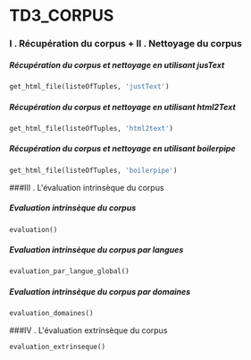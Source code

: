 # TD3_CORPUS

### I . Récupération du corpus + II . Nettoyage du corpus
##### Récupération du corpus et nettoyage en utilisant jusText
```python
get_html_file(listeOfTuples, 'justText')
```
##### Récupération du corpus et nettoyage en utilisant html2Text
```python
get_html_file(listeOfTuples, 'html2text')
```
##### Récupération du corpus et nettoyage en utilisant boilerpipe
```python
get_html_file(listeOfTuples, 'boilerpipe')
```

###III . L'évaluation intrinsèque du corpus
##### Evaluation intrinsèque du corpus
```python
evaluation()
```
##### Evaluation intrinsèque du corpus par langues
```python
evaluation_par_langue_global()
```
##### Evaluation intrinsèque du corpus par domaines
```python
evaluation_domaines()
```

###IV . L'évaluation extrinsèque du corpus
```python
evaluation_extrinseque()
```
